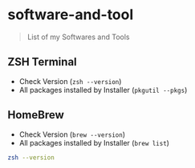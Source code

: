 # software-and-tool
> List of my Softwares and Tools

## ZSH Terminal

* Check Version  (`zsh --version`)
* All packages installed by Installer (`pkgutil --pkgs`)

## HomeBrew

* Check Version  (`brew --version`)
* All packages installed by Installer (`brew list`)


```sh
zsh --version 
```

